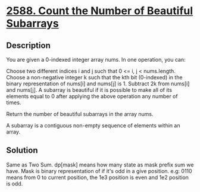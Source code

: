 # [2588. Count the Number of Beautiful Subarrays](https://leetcode.com/problems/count-the-number-of-beautiful-subarrays/)
## Description
You are given a 0-indexed integer array nums. In one operation, you can:

Choose two different indices i and j such that 0 <= i, j < nums.length.
Choose a non-negative integer k such that the kth bit (0-indexed) in the binary representation of nums[i] and nums[j] is 1.
Subtract 2k from nums[i] and nums[j].
A subarray is beautiful if it is possible to make all of its elements equal to 0 after applying the above operation any number of times.

Return the number of beautiful subarrays in the array nums.

A subarray is a contiguous non-empty sequence of elements within an array.

## Solution
Same as Two Sum. dp[mask] means how many state as mask prefix sum we have. Mask is binary representation of if it's odd in a give position. e.g: 0110 means from 0 to current position, the 1e3 position is even and 1e2 position is odd.
